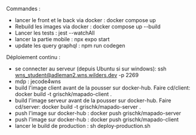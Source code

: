 Commandes : 
  - lancer le front et le back via docker : docker compose up 
  - Rebuild les images via docker : docker compose up --build
  - Lancer les tests : jest --watchAll
  - lancer la partie mobile : npx expo start 
  - update les query graphql : npm run codegen 


Déploiement continu : 
  - se connecter au serveur (depuis Ubuntu si sur windows): ssh wns_student@adleman2.wns.wilders.dev -p 2269
  - mdp : jecode4wns
  - build l'image client avant de la pousser sur docker-hub. Faire cd/client: docker build -t grischk/mapado-client .
  - build l'image serveur avant de la pousser sur docker-hub. Faire cd/server: docker build -t grischk/mapado-server .
  - push l'image sur docker-hub : docker push grischk/mapado-server
  - push l'image sur docker-hub : docker push grischk/mapado-client
  - lancer le build de production : sh deploy-production.sh
  

